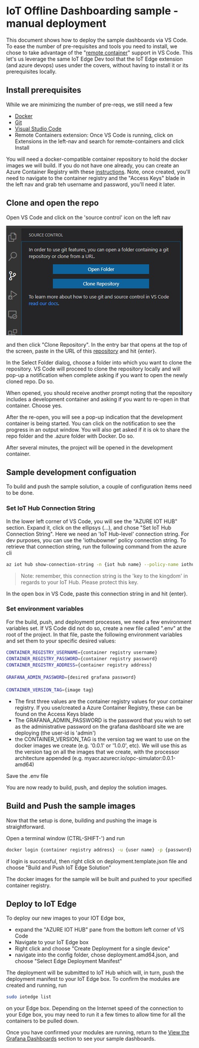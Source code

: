 # IoT Offline Dashboarding sample - manual deployment

This document shows how to deploy the sample dashboards via VS Code.  To ease the number of pre-requisites and tools you need to install, we chose to take advantage of the "[remote container](https://code.visualstudio.com/docs/remote/containers)" support in VS Code.   This let's us leverage the same IoT Edge Dev tool that the IoT Edge extension (and azure devops) uses under the covers, without having to install it or its prerequisites locally.

## Install prerequisites

While we are minimizing the number of pre-reqs, we still need a few

- [Docker](https://docs.docker.com/get-docker/)
- [Git](https://git-scm.com/downloads)
- [Visual Studio Code](https://code.visualstudio.com/Download)
- Remote Containers extension:  Once VS Code is running, click on Extensions in the left-nav and search for remote-containers and click Install

You will need a docker-compatible container repository to hold the docker images we will build. If you do not have one already, you can create an Azure Container Registry with these [instructions](https://docs.microsoft.com/en-us/azure/container-registry/container-registry-get-started-azure-cli#create-a-container-registry).  Note, once created, you'll need to navigate to the container registry and the "Access Keys" blade in the left nav and grab teh username and password, you'll need it later.

## Clone and open the repo

Open VS Code and click on the 'source control' icon on the left nav

![source control icon](/media/vscode-source-control.jpg)

and then click "Clone Repository".  In the entry bar that opens at the top of the screen, paste in the URL of this [repository](http://github.com/azureiotgbb/iot-edge-offline-dashboading) and hit {enter}.  

In the Select Folder dialog, choose a folder into which you want to clone the repository. VS Code will proceed to clone the repository locally and will pop-up a notification when complete asking if you want to open the newly cloned repo.  Do so.

When opened, you should receive another prompt noting that the repository includes a development container and asking if you want to re-open in that container.  Choose yes.

After the re-open, you will see a pop-up indication that the development container is being started.  You can click on the notification to see the progress in an output window. You will also get asked if it is ok to share the repo folder and the .azure folder with Docker. Do so.

After several minutes, the project will be opened in the development container. 

## Sample development configuation

To build and push the sample solution, a couple of configuration items need to be done.

### Set IoT Hub Connection String

In the lower left corner of VS Code, you will see the "AZURE IOT HUB" section.  Expand it, click on the ellipsys (...), and chose "Set IoT Hub Connection String".  Here we need an 'IoT Hub-level' connection string. For dev purposes, you can use the 'iothubowner' policy connection string.  To retrieve that connection string, run the following command from the azure cli

```bash
az iot hub show-connection-string -n {iot hub name} --policy-name iothubowner
```

>Note:  remember, this connection string is the 'key to the kingdom' in regards to your IoT Hub. Please protect this key.

In the open box in VS Code, paste this connection string in and hit {enter}.

### Set environment variables

For the build, push, and deployment processes, we need a few environment variables set.  If VS Code did not do so, create a new file called ".env" at the root of the project. In that file, paste the following environment variables and set them to your specific desired values:

```bash
CONTAINER_REGISTRY_USERNAME={container registry username}
CONTAINER_REGISTRY_PASSWORD={container registry password}
CONTAINER_REGISTRY_ADDRESS={container registry address}

GRAFANA_ADMIN_PASSWORD={desired grafana password}

CONTAINER_VERSION_TAG={image tag}
```

- The first three values are the container registry values for your container registry. If you use/created a Azure Container Registry, these can be found on the Access Keys blade
- The GRAFANA_ADMIN_PASSWORD is the password that you wish to set as the administrative password on the grafana dashboard site we are deploying (the user-id is 'admin')
- the CONTAINER_VERSION_TAG is the version tag we want to use on the docker images we create  (e.g.  '0.0.1' or '1.0.0', etc).  We will use this as the version tag on all the images that we create, with the processor architecture appended  (e.g. myacr.azurecr.io/opc-simulator:0.0.1-amd64)

Save the .env file

You are now ready to build, push, and deploy the solution images.

## Build and Push the sample images

Now that the setup is done, building and pushing the image is straightforward.

Open a terminal window (CTRL-SHIFT-') and run

```bash
docker login {container registry address} -u {user name} -p {password}
```

if login is successful, then right click on deployment.template.json file and choose "Build and Push IoT Edge Solution"

The docker images for the sample will be built and pushed to your specified container registry.

## Deploy to IoT Edge

To deploy our new images to your IOT Edge box, 

- expand the "AZURE IOT HUB" pane from the bottom left corner of VS Code
- Navigate to your IoT Edge box
- Right click and choose "Create Deployment for a single device"
- navigate into the config folder, chose deployment.amd64.json, and choose "Select Edge Deployment Manifest"
  
The deployment will be submitted to IoT Hub which will, in turn, push the deployment manifest to your IoT Edge box.  To confirm the modules are created and running, run

```bash
sudo iotedge list
```

on your Edge box. Depending on the Internet speed of the connection to your Edge box, you may need to run it a few times to allow time for all the containers to be pulled down.

Once you have confirmed your modules are running, return to the [View the Grafana Dashboards](dashboarding-sample.md#view-the-grafana-dashboard) section to see your sample dashboards.
